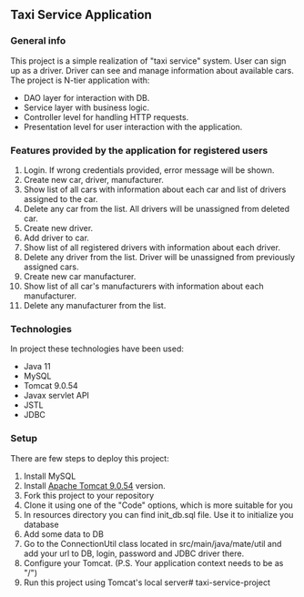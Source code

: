 ## **Taxi Service Application**

### General info

This project is a simple realization of "taxi service" system. User can sign up as a driver. Driver can see and manage information about available cars.
The project is N-tier application with:

* DAO layer for interaction with DB.
* Service layer with business logic.
* Controller level for handling HTTP requests.
* Presentation level for user interaction with the application.

### Features provided by the application for registered users

1. Login. If wrong credentials provided, error message will be shown.
2. Create new car, driver, manufacturer.
3. Show list of all cars with information about each car and list of drivers assigned to the car.
4. Delete any car from the list. All drivers will be unassigned from deleted car.
5. Create new driver.
6. Add driver to car.
7. Show list of all registered drivers with information about each driver.
8. Delete any driver from the list. Driver will be unassigned from previously assigned cars.
9. Create new car manufacturer.
10. Show list of all car's manufacturers with information about each manufacturer.
11. Delete any manufacturer from the list.

### Technologies

In project these technologies have been used:
* Java 11
* MySQL
* Tomcat 9.0.54
* Javax servlet API
* JSTL
* JDBC

### Setup

There are few steps to deploy this project:

1. Install MySQL
2. Install <a href="https://tomcat.apache.org/download-90.cgi">Apache Tomcat 9.0.54</a> version.
3. Fork this project to your repository
4. Clone it using one of the "Code" options, which is more suitable for you
5. In resources directory you can find init_db.sql file. Use it to initialize you database
6. Add some data to DB
7. Go to the ConnectionUtil class located in src/main/java/mate/util and add your url to DB, login, password and JDBC driver there.
8. Configure your Tomcat. (P.S. Your application context needs to be as "/")
9. Run this project using Tomcat's local server# taxi-service-project
